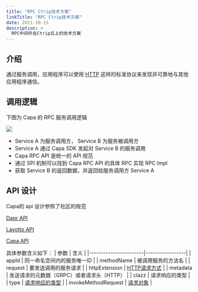 ```yaml
---
title: "RPC Ctrip技术方案"
linkTitle: "RPC Ctrip技术方案"
date: 2021-10-15
description: >
  RPC中间件在Ctrip云上的技术方案
---
```


## 介绍

通过服务调用，应用程序可以使用 [HTTP](https://www.w3.org/Protocols/) 这样的标准协议来发现并可靠地与其他应用程序通信。

## 调用逻辑
下图为 Capa 的 RPC 服务调用逻辑

![](https://raw.githubusercontent.com/capa-cloud/capa.io/master/content/images/zh/docs/Concepts/rpc_invoke.png)

* Service A 为服务调用方， Service B 为服务被调用方
* Service A 通过 Capa SDK 发起对 Service B 的服务调用
* Capa RPC API 是统一的 API 规范
* 通过 SPI 机制可以找到 Capa RPC API 的具体 RPC 实现 RPC Impl
* 获取 Service B 的返回数据，并返回给服务调用方 Service A

## API 设计

Capa的 api 设计参照了社区的规范

[Dapr API](https://github.com/dapr/dapr/blob/master/dapr/proto/runtime/v1/dapr.proto)

[Layotto API](https://github.com/mosn/layotto/blob/main/spec/proto/runtime/v1/runtime.proto)

[Capa API](https://github.com/capa-cloud/cloud-runtimes-jvm/blob/master/cloud-runtimes-api/src/main/java/group/rxcloud/cloudruntimes/domain/core/InvocationRuntimes.java)


具体参数含义如下：
| 参数                   | 含义             |
|-----------------------|-----------------|
| appId                 | 同一命名空间内的服务唯一ID   |
| methodName            | 被调用服务的方法名        |
| request               | 要发送调用的服务请求        |
| httpExtension         | [HTTP请求方式](https://github.com/capa-cloud/cloud-runtimes-jvm/blob/master/cloud-runtimes-api/src/main/java/group/rxcloud/cloudruntimes/domain/core/invocation/HttpExtension.java)       |
| metadata              | 发送请求的元数据（GRPC）或者请求头（HTTP）        |
| clazz                 | 请求响应的类型        |
| type                  | [请求响应的类型](https://github.com/capa-cloud/cloud-runtimes-jvm/blob/master/cloud-runtimes-api/src/main/java/group/rxcloud/cloudruntimes/utils/TypeRef.java)       |
| invokeMethodRequest   | [请求对象](https://github.com/capa-cloud/cloud-runtimes-jvm/blob/master/cloud-runtimes-api/src/main/java/group/rxcloud/cloudruntimes/domain/core/invocation/InvokeMethodRequest.java)        |

